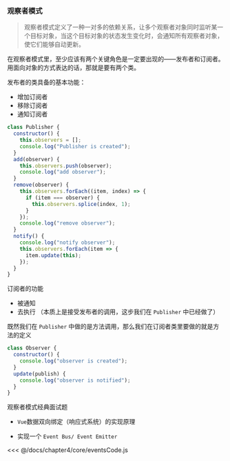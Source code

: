 ### 观察者模式

> 观察者模式定义了一种一对多的依赖关系，让多个观察者对象同时监听某一个目标对象，当这个目标对象的状态发生变化时，会通知所有观察者对象，使它们能够自动更新。

在观察者模式里，至少应该有两个关键角色是一定要出现的——发布者和订阅者。用面向对象的方式表达的话，那就是要有两个类。

发布者的类具备的基本功能：

- 增加订阅者
- 移除订阅者
- 通知订阅者

```javascript
class Publisher {
  constructor() {
    this.observers = [];
    console.log("Publisher is created");
  }
  add(observer) {
    this.observers.push(observer);
    console.log("add observer");
  }
  remove(observer) {
    this.observers.forEach((item, index) => {
      if (item === observer) {
        this.observers.splice(index, 1);
      }
    });
    console.log("remove observer");
  }
  notify() {
    console.log("notify observer");
    this.observers.forEach(item => {
      item.update(this);
    });
  }
}
```

订阅者的功能

- 被通知
- 去执行 （本质上是接受发布者的调用，这步我们在 `Publisher` 中已经做了）

既然我们在 `Publisher` 中做的是方法调用，那么我们在订阅者类里要做的就是方法的定义

```javascript
class Observer {
  constructor() {
    console.log("observer is created");
  }
  update(publish) {
    console.log("observer is notified");
  }
}
```

观察者模式经典面试题

- `Vue`数据双向绑定（响应式系统）的实现原理

- 实现一个 `Event Bus/ Event Emitter`

<<< @/docs/chapter4/core/eventsCode.js
